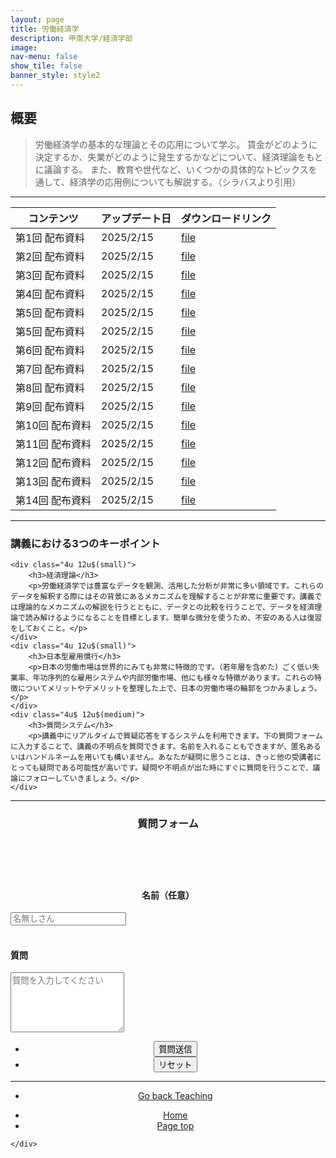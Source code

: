```yaml
---
layout: page
title: 労働経済学
description: 甲南大学/経済学部
image: 
nav-menu: false
show_tile: false
banner_style: style2
---
```


<!-- Main -->
<div id="main" class="alt">

<!-- One -->
<section id="one">
	<div class="inner">

<!-- Content -->
<h2>概要</h2>
<blockquote>
労働経済学の基本的な理論とその応用について学ぶ。
賃金がどのように決定するか、失業がどのように発生するかなどについて、経済理論をもとに議論する。
また、教育や世代など、いくつかの具体的なトピックスを通して、経済学の応用例についても解説する。（シラバスより引用）
</blockquote>

<hr class="major" />

<div class="table-wrapper">
	<table>
		<thead>
			<tr>
				<th>コンテンツ</th>
				<th>アップデート日</th>
				<th>ダウンロードリンク</th>
			</tr>
		</thead>
		<tbody>
			<tr>
				<td>第1回 配布資料</td>
				<td>2025/2/15</td>
				<td><a href="{{ site.baseurl }}/assets/pdf/teaching/labor_econ/01-labor.pdf" class="button icon fa-file-pdf-o">file</a></td>
			</tr>
			<tr>
				<td>第2回 配布資料</td>
				<td>2025/2/15</td>
				<td><a href="{{ site.baseurl }}/assets/pdf/teaching/labor_econ/02-labor.pdf" class="button icon fa-file-pdf-o">file</a></td>
			</tr>
			<tr>
				<td>第3回 配布資料</td>
				<td>2025/2/15</td>
				<td><a href="{{ site.baseurl }}/assets/pdf/teaching/labor_econ/03-labor.pdf" class="button icon fa-file-pdf-o">file</a></td>
			</tr>
			<tr>
				<td>第4回 配布資料</td>
				<td>2025/2/15</td>
				<td><a href="{{ site.baseurl }}/assets/pdf/teaching/labor_econ/04-labor.pdf" class="button icon fa-file-pdf-o">file</a></td>
			</tr>
			<tr>
				<td>第5回 配布資料</td>
				<td>2025/2/15</td>
				<td><a href="{{ site.baseurl }}/assets/pdf/teaching/labor_econ/05-labor.pdf" class="button icon fa-file-pdf-o">file</a></td>
			</tr>
			<tr>
				<td>第5回 配布資料</td>
				<td>2025/2/15</td>
				<td><a href="{{ site.baseurl }}/assets/pdf/teaching/labor_econ/05-labor.pdf" class="button icon fa-file-pdf-o">file</a></td>
			</tr>
			<tr>
				<td>第6回 配布資料</td>
				<td>2025/2/15</td>
				<td><a href="{{ site.baseurl }}/assets/pdf/teaching/labor_econ/06-labor.pdf" class="button icon fa-file-pdf-o">file</a></td>
			</tr>
			<tr>
				<td>第7回 配布資料</td>
				<td>2025/2/15</td>
				<td><a href="{{ site.baseurl }}/assets/pdf/teaching/labor_econ/07-labor.pdf" class="button icon fa-file-pdf-o">file</a></td>
			</tr>
			<tr>
				<td>第8回 配布資料</td>
				<td>2025/2/15</td>
				<td><a href="{{ site.baseurl }}/assets/pdf/teaching/labor_econ/08-labor.pdf" class="button icon fa-file-pdf-o">file</a></td>
			</tr>
			<tr>
				<td>第9回 配布資料</td>
				<td>2025/2/15</td>
				<td><a href="{{ site.baseurl }}/assets/pdf/teaching/labor_econ/09-labor.pdf" class="button icon fa-file-pdf-o">file</a></td>
			</tr>
			<tr>
				<td>第10回 配布資料</td>
				<td>2025/2/15</td>
				<td><a href="{{ site.baseurl }}/assets/pdf/teaching/labor_econ/10-labor.pdf" class="button icon fa-file-pdf-o">file</a></td>
			</tr>
			<tr>
				<td>第11回 配布資料</td>
				<td>2025/2/15</td>
				<td><a href="{{ site.baseurl }}/assets/pdf/teaching/labor_econ/11-labor.pdf" class="button icon fa-file-pdf-o">file</a></td>
			</tr>
			<tr>
				<td>第12回 配布資料</td>
				<td>2025/2/15</td>
				<td><a href="{{ site.baseurl }}/assets/pdf/teaching/labor_econ/12-labor.pdf" class="button icon fa-file-pdf-o">file</a></td>
			</tr>
			<tr>
				<td>第13回 配布資料</td>
				<td>2025/2/15</td>
				<td><a href="{{ site.baseurl }}/assets/pdf/teaching/labor_econ/13-labor.pdf" class="button icon fa-file-pdf-o">file</a></td>
			</tr>
			<tr>
				<td>第14回 配布資料</td>
				<td>2025/2/15</td>
				<td><a href="{{ site.baseurl }}/assets/pdf/teaching/labor_econ/14-labor.pdf" class="button icon fa-file-pdf-o">file</a></td>
			</tr>
		</tbody>
	</table>
</div>

<hr class="major" />

<div class="row">
	<div class="12u$ 12u$(small)">
		<h3>講義における3つのキーポイント</h3>
	</div>
	
	<div class="4u 12u$(small)">
		<h3>経済理論</h3>
		<p>労働経済学では豊富なデータを観測、活用した分析が非常に多い領域です。これらのデータを解釈する際にはその背景にあるメカニズムを理解することが非常に重要です。講義では理論的なメカニズムの解説を行うとともに、データとの比較を行うことで、データを経済理論で読み解けるようになることを目標とします。簡単な微分を使うため、不安のある人は復習をしておくこと。</p>
	</div>
	<div class="4u 12u$(small)">
		<h3>日本型雇用慣行</h3>
		<p>日本の労働市場は世界的にみても非常に特徴的です。（若年層を含めた）ごく低い失業率、年功序列的な雇用システムや内部労働市場、他にも様々な特徴があります。これらの特徴についてメリットやデメリットを整理した上で、日本の労働市場の輪郭をつかみましょう。</p>
	</div>
	<div class="4u$ 12u$(medium)">
		<h3>質問システム</h3>
		<p>講義中にリアルタイムで質疑応答をするシステムを利用できます。下の質問フォームに入力することで、講義の不明点を質問できます。名前を入れることもできますが、匿名あるいはハンドルネームを用いても構いません。あなたが疑問に思うことは、きっと他の受講者にとっても疑問である可能性が高いです。疑問や不明点が出た時にすぐに質問を行うことで、議論にフォローしていきましょう。</p>
	</div>
</div>

<hr class="major" />

<div class="row">
	<div class="6u$ 12u$(small)" style="float: none; margin: 0 auto;">
		<header>
			<h3>質問フォーム</h3>
		</header>
		<!--質問-->
		<br>
		<form method="post" action="https://YoshitakaOgisu.pythonanywhere.com/submit_reaction"> 
			<!-- 講義識別子 -->
			<input type="hidden" name="course_id" value="labor">
			<!--コンテンツ識別子-->
			<input type="hidden" name="content_type" value="qa">
			<div class="row">
				<div class="4u 12u$(small)">
					<h4 align="center">名前（任意）</h4>
				</div>
				<div class="8u$ 12u$(small)">
					<input type="text" name="student_name" id="student_name" placeholder="名無しさん"/>
				</div>
			</div>
			<br>
			<!-- 質問内容 -->
			<h4>質問</h4>
			<textarea name="labor_question" id="labor_question" 
					placeholder="質問を入力してください" rows="6" required></textarea>
			<br>
			<div class="12u$" align="center">
				<ul class="actions">
					<li><input type="submit" value="質問送信" class="special" /></li>
					<li><input type="reset" value="リセット" /></li>
				</ul>
			</div>
		</form>
	</div>
</div>

<hr>

<section>
  <div class="inner" align="center">
	<ul class="actions">
	  <li><a href="{{page.baseurl}}/03-teaching.html" class="button">Go back Teaching</a></li>
	</ul>
  </div>
</section>

<section>
  <div class="inner" align="center">
	<ul class="actions">
	  <li><a href="index.html" class="button">Home</a></li>
	  <li><a href="#banner" class="button special scroll">Page top</a></li>
	</ul>
  </div>
</section>

<!--End Contents-->
	</div>
</section>

</div>
